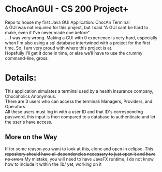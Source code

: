 # ChocAnGUI - CS 200 Project+
 Repo to house my first Java GUI Application: ChocAn Terminal  
 A GUI was not required for this project, but I said "A GUI cant be hard to make, even if I've never made one before"  
 ... I was very wrong. Making a GUI with 0 experience is very hard, especially when I'm also using a sql database intertwined with a project for the first time. So, I am very proud with where this project is at.  
 Hopefully I'll get it done in time, or else we'll have to use the crummy command-line, gross.  
 
 # Details:
 This application simulates a terminal used by a health insurance company, Chocoholics Anonymous.  
 There are 3 users who can access the terminal: Managers, Providers, and Operators.  
 All these users must log in with a user ID and that ID's corresponding password, this input is then compared to a database to authenticate and let the user's have access. 
 ## More on the Way
 
 
 ~~If for some reason you want to look at this, clone and open in eclipse. This repository should have all dependencies necessary to just open it and have no errors~~
 My mistake, you will need to have JavaFX runtime, I do not know how to include it within the lib/ yet, working on it 
 
 
 
 
